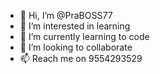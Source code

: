 - 👋 Hi, I’m @PraBOSS77
- 👀 I’m interested in learning
- 🌱 I’m currently learning to code
- 💞️ I’m looking to collaborate
- 📫 Reach me on 9554293529

<!---
PraBOSS77/PraBOSS77 is a ✨ special ✨ repository because its `README.md` (this file) appears on your GitHub profile.
You can click the Preview link to take a look at your changes.
--->

